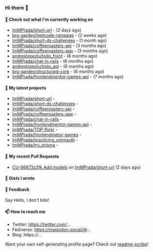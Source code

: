 ### Hi there 👋

#### 👷 Check out what I'm currently working on

- [ImMPrada/short-url](https://github.com/ImMPrada/short-url) -  (2 days ago)
- [bro-garden/leetcode-rampage](https://github.com/bro-garden/leetcode-rampage) -  (2 weeks ago)
- [ImMPrada/short-ds-challenges](https://github.com/ImMPrada/short-ds-challenges) -  (1 month ago)
- [ImMPrada/coffeeroasters-api](https://github.com/ImMPrada/coffeeroasters-api) -  (3 months ago)
- [ImMPrada/coffeeroasters-app](https://github.com/ImMPrada/coffeeroasters-app) -  (3 months ago)
- [andreslopezlu/todo_front](https://github.com/andreslopezlu/todo_front) -  (6 months ago)
- [ImMPrada/chat-in-rails](https://github.com/ImMPrada/chat-in-rails) -  (6 months ago)
- [andreslopezlu/todo_api](https://github.com/andreslopezlu/todo_api) -  (6 months ago)
- [bro-garden/structuraid-core](https://github.com/bro-garden/structuraid-core) -  (6 months ago)
- [ImMPrada/frontendmentor-games-api](https://github.com/ImMPrada/frontendmentor-games-api) -  (7 months ago)

#### 🌱 My latest projects

- [ImMPrada/short-url](https://github.com/ImMPrada/short-url) - 
- [ImMPrada/short-ds-challenges](https://github.com/ImMPrada/short-ds-challenges) - 
- [ImMPrada/coffeeroasters-api](https://github.com/ImMPrada/coffeeroasters-api) - 
- [ImMPrada/coffeeroasters-app](https://github.com/ImMPrada/coffeeroasters-app) - 
- [ImMPrada/chat-in-rails](https://github.com/ImMPrada/chat-in-rails) - 
- [ImMPrada/frontendmentor-games-api](https://github.com/ImMPrada/frontendmentor-games-api) - 
- [ImMPrada/TOP-flickr](https://github.com/ImMPrada/TOP-flickr) - 
- [ImMPrada/frontendmetor-games](https://github.com/ImMPrada/frontendmetor-games) - 
- [ImMPrada/practicing_omniauth](https://github.com/ImMPrada/practicing_omniauth) - 
- [ImMPrada/try_prisma](https://github.com/ImMPrada/try_prisma) - 

#### 🔨 My recent Pull Requests

- [CU-86873z3fk Add models](https://github.com/ImMPrada/short-url/pull/1) on [ImMPrada/short-url](https://github.com/ImMPrada/short-url) (2 days ago)

#### 📓 Gists I wrote



#### 💬 Feedback

Say Hello, I don't bite!

#### 📫 How to reach me

- Twitter: https://twitter.com/...
- Fediverse: https://mastodon.social/@...
- Blog: https://...

Want your own self-generating profile page? Check out [readme-scribe](https://github.com/muesli/readme-scribe)!
